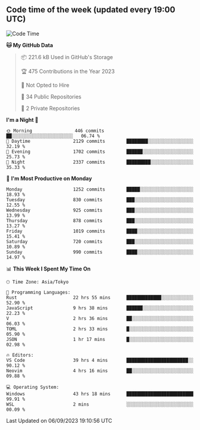 ## Code time of the week (updated every 19:00 UTC)

<!--START_SECTION:waka-->
![Code Time](http://img.shields.io/badge/Code%20Time-2%2C020%20hrs%2020%20mins-blue)

**🐱 My GitHub Data** 

> 📦 221.6 kB Used in GitHub's Storage 
 > 
> 🏆 475 Contributions in the Year 2023
 > 
> 🚫 Not Opted to Hire
 > 
> 📜 34 Public Repositories 
 > 
> 🔑 2 Private Repositories 
 > 
**I'm a Night 🦉** 

```text
🌞 Morning                446 commits         ██░░░░░░░░░░░░░░░░░░░░░░░   06.74 % 
🌆 Daytime                2129 commits        ████████░░░░░░░░░░░░░░░░░   32.19 % 
🌃 Evening                1702 commits        ██████░░░░░░░░░░░░░░░░░░░   25.73 % 
🌙 Night                  2337 commits        █████████░░░░░░░░░░░░░░░░   35.33 % 
```
📅 **I'm Most Productive on Monday** 

```text
Monday                   1252 commits        █████░░░░░░░░░░░░░░░░░░░░   18.93 % 
Tuesday                  830 commits         ███░░░░░░░░░░░░░░░░░░░░░░   12.55 % 
Wednesday                925 commits         ███░░░░░░░░░░░░░░░░░░░░░░   13.99 % 
Thursday                 878 commits         ███░░░░░░░░░░░░░░░░░░░░░░   13.27 % 
Friday                   1019 commits        ████░░░░░░░░░░░░░░░░░░░░░   15.41 % 
Saturday                 720 commits         ███░░░░░░░░░░░░░░░░░░░░░░   10.89 % 
Sunday                   990 commits         ████░░░░░░░░░░░░░░░░░░░░░   14.97 % 
```


📊 **This Week I Spent My Time On** 

```text
🕑︎ Time Zone: Asia/Tokyo

💬 Programming Languages: 
Rust                     22 hrs 55 mins      █████████████░░░░░░░░░░░░   52.90 % 
JavaScript               9 hrs 38 mins       ██████░░░░░░░░░░░░░░░░░░░   22.23 % 
V                        2 hrs 36 mins       ██░░░░░░░░░░░░░░░░░░░░░░░   06.03 % 
TOML                     2 hrs 33 mins       █░░░░░░░░░░░░░░░░░░░░░░░░   05.90 % 
JSON                     1 hr 17 mins        █░░░░░░░░░░░░░░░░░░░░░░░░   02.98 % 

🔥 Editors: 
VS Code                  39 hrs 4 mins       ███████████████████████░░   90.12 % 
Neovim                   4 hrs 16 mins       ██░░░░░░░░░░░░░░░░░░░░░░░   09.88 % 

💻 Operating System: 
Windows                  43 hrs 18 mins      █████████████████████████   99.91 % 
WSL                      2 mins              ░░░░░░░░░░░░░░░░░░░░░░░░░   00.09 % 
```


 Last Updated on 06/09/2023 19:10:56 UTC
<!--END_SECTION:waka-->